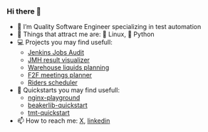 ### Hi there 👋


- 👩 I’m Quality Software Engineer specializing in test automation
- 💓 Things that attract me are: 🐧 Linux, 🐍 Python  
- 💻 Projects you may find usefull:
  - [Jenkins Jobs Audit](https://github.com/dupliaka/jenkins-job-audit)
  - [JMH result visualizer](https://github.com/dupliaka/test-utility-py)
  - [Warehouse liquids planning](https://github.com/dupliaka/optasamples)
  - [F2F meetings planner](https://github.com/dupliaka/synantisi)
  - [Riders scheduler](https://github.com/dupliaka/giddyup)
- 🚀 Quickstarts you may find usefull:
  - [nginx-playground](https://github.com/dupliaka/nginx-playground)
  - [beakerlib-quickstart](https://github.com/dupliaka/beakerlib-quickstart)
  - [tmt-quickstart](https://github.com/dupliaka/tmt-quickstart)
- 📫 How to reach me: [X](https://twitter.com/dupliaka), [linkedin](https://www.linkedin.com/in/anna-dupliak-1577797a)

